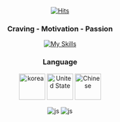   <div align=center>
  
	
  [![Hits](https://hits.seeyoufarm.com/api/count/incr/badge.svg?url=https%3A%2F%2Fgithub.com%2Fzzsza)](https://hits.seeyoufarm.com) 
	
<h3>Craving - Motivation - Passion</h3>

[![My Skills](https://skillicons.dev/icons?i=html,css,js,react,nextjs,ts,nodejs,github,notion)](https://skillicons.dev)

<h3>Language</h3>

<img src="https://github.com/sabb12/sabb12/assets/57868607/5082eeb2-f89b-49ff-a333-1f82f22c8e85" alt="korea" style="width: 60px; height: 60px"/>
<img src="https://github.com/sabb12/sabb12/assets/57868607/30a1e980-b55a-4c84-ba95-bc28a0543074" alt="United State"  style="width: 60px; height: 60px"/>
<img src="https://github.com/sabb12/sabb12/assets/57868607/650437ed-3068-4461-a0c3-06a1299885b6" alt="Chinese" style="width: 60px; height: 60px"/>


![js](https://img.shields.io/badge/html-F7DF1E?style=for-the-badge&logo=html&logoColor=white)
![js](https://img.shields.io/badge/JavaScript-F7DF1E?style=for-the-badge&logo=JavaScript&logoColor=white)

  </div>
